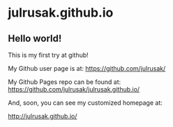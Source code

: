 julrusak.github.io
==================
## Hello world!

This is my first try at github!

My Github user page is at: 
https://github.com/julrusak/

My Github Pages repo can be found at:  
https://github.com/julrusak/julrusak.github.io/

And, soon, you can see my customized homepage at:

http://julrusak.github.io/
